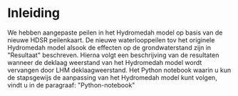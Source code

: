 # Inleiding
We hebben aangepaste peilen in het Hydromedah model op basis van de nieuwe HDSR peilenkaart. De nieuwe waterlooppeilen 
tov het originele Hydromedah model alsook de effecten op de grondwaterstand zijn in "Resultaat" beschreven. 
Hierna volgt een beschrijving van de resultaten wanneer de deklaag weerstand van het Hydromedah model wordt vervangen 
door LHM deklaagweerstand.
Het Python notebook waarin u kun de stapsgewijs de aanpassing van het Hydromedah model kunt volgen, vindt u in de paragraaf: 
"Python-notebook"

